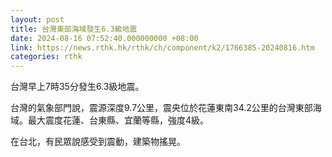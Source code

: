 ```yaml
---
layout: post
title: 台灣東部海域發生6.3級地震
date: 2024-08-16 07:52:40.000000000 +08:00
link: https://news.rthk.hk/rthk/ch/component/k2/1766385-20240816.htm
categories: rthk
---
```


台灣早上7時35分發生6.3級地震。

台灣的氣象部門說，震源深度9.7公里，震央位於花蓮東南34.2公里的台灣東部海域。最大震度花蓮、台東縣、宜蘭等縣，強度4級。

在台北，有民眾說感受到震動，建築物搖晃。
